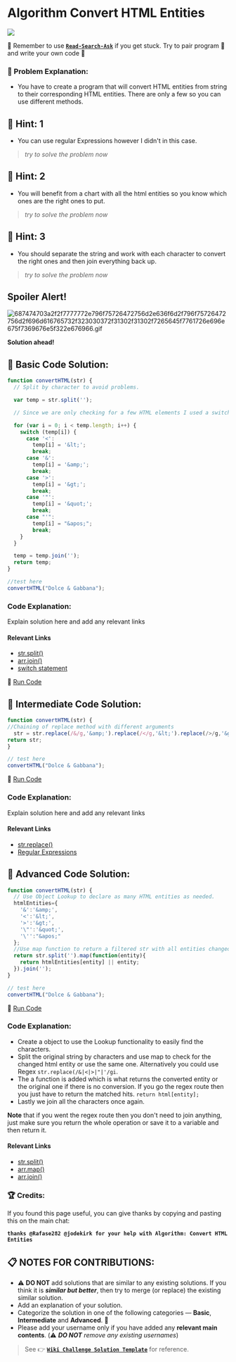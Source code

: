 # Algorithm Convert HTML Entities

![](https://i.imgur.com/g7sWL1I.jpg)

:triangular_flag_on_post: Remember to use [**`Read-Search-Ask`**](FreeCodeCamp-Get-Help) if you get stuck. Try to pair program :busts_in_silhouette: and write your own code :pencil:

### :checkered_flag: Problem Explanation:

- You have to create a program that will convert HTML entities from string to their corresponding HTML entities. There are only a few so you can use different methods.

## :speech_balloon: Hint: 1

- You can use regular Expressions however I didn't in this case.

> _try to solve the problem now_

## :speech_balloon: Hint: 2

- You will benefit from a chart with all the html entities so you know which ones are the right ones to put.

> _try to solve the problem now_


## :speech_balloon: Hint: 3

- You should separate the string and work with each character to convert the right ones and then join everything back up.

> _try to solve the problem now_

## Spoiler Alert!

![687474703a2f2f7777772e796f75726472756d2e636f6d2f796f75726472756d2f696d616765732f323030372f31302f31302f7265645f7761726e696e675f7369676e5f322e676966.gif](https://files.gitter.im/FreeCodeCamp/Wiki/nlOm/thumb/687474703a2f2f7777772e796f75726472756d2e636f6d2f796f75726472756d2f696d616765732f323030372f31302f31302f7265645f7761726e696e675f7369676e5f322e676966.gif)

**Solution ahead!**

## :beginner: Basic Code Solution:

```javascript
function convertHTML(str) {
  // Split by character to avoid problems.

  var temp = str.split('');

  // Since we are only checking for a few HTML elements I used a switch

  for (var i = 0; i < temp.length; i++) {
    switch (temp[i]) {
      case '<':
        temp[i] = '&lt;';
        break;
      case '&':
        temp[i] = '&amp;';
        break;
      case '>':
        temp[i] = '&gt;';
        break;
      case '"':
        temp[i] = '&quot;';
        break;
      case "'":
        temp[i] = "&apos;";
        break;
    }
  }

  temp = temp.join('');
  return temp;
}

//test here
convertHTML("Dolce & Gabbana");
```

### Code Explanation:

Explain solution here and add any relevant links

#### Relevant Links

- [str.split()](https://developer.mozilla.org/en-US/docs/Web/JavaScript/Reference/Global_Objects/String/split)
- [arr.join()](https://developer.mozilla.org/en/docs/Web/JavaScript/Reference/Global_Objects/Array/join)
- [switch statement](https://developer.mozilla.org/en/docs/Web/JavaScript/Reference/Statements/switch)

:rocket: [Run Code](https://repl.it/CLnP/0)

## :sunflower: Intermediate Code Solution:

```javascript
function convertHTML(str) {
//Chaining of replace method with different arguments
  str = str.replace(/&/g,'&amp;').replace(/</g,'&lt;').replace(/>/g,'&gt;').replace(/"/g,'&quot;').replace(/'/g,"&apos;");
return str;
}

// test here
convertHTML("Dolce & Gabbana");
```

:rocket: [Run Code](https://repl.it/CLnQ/0)

### Code Explanation:

Explain solution here and add any relevant links

#### Relevant Links

- [str.replace()](https://developer.mozilla.org/en-US/docs/Web/JavaScript/Reference/Global_Objects/String/replace)
- [Regular Expressions](https://developer.mozilla.org/en-US/docs/Web/JavaScript/Reference/Global_Objects/RegExp)

## :rotating_light: Advanced Code Solution:

```javascript
function convertHTML(str) {
  // Use Object Lookup to declare as many HTML entities as needed.
  htmlEntities={
    '&':'&amp;',
    '<':'&lt;',
    '>':'&gt;',
    '\"':'&quot;',
    '\'':"&apos;"
  };
  //Use map function to return a filtered str with all entities changed automatically.
  return str.split('').map(function(entity){
    return htmlEntities[entity] || entity;
  }).join('');
}

// test here
convertHTML("Dolce & Gabbana");
```

:rocket: [Run Code](https://repl.it/CLnR/0)

### Code Explanation:

- Create a object to use the Lookup functionality to easily find the characters.
- Split the original string by characters and use map to check for the changed html entity or use the same one. Alternatively you could use Regex `str.replace(/&|<|>|"|'/gi`.
- The a function is added which is what returns the converted entity or the original one if there is no conversion. If you go the regex route then you just have to return the matched hits. `return html[entity];`
- Lastly we join all the characters once again.

**Note** that if you went the regex route then you don't need to join anything, just make sure you return the whole operation or save it to a variable and then return it.

#### Relevant Links

- [str.split()](https://developer.mozilla.org/en-US/docs/Web/JavaScript/Reference/Global_Objects/String/split)
- [arr.map()](https://developer.mozilla.org/en-US/docs/Web/JavaScript/Reference/Global_Objects/Array/map)
- [arr.join()](https://developer.mozilla.org/en/docs/Web/JavaScript/Reference/Global_Objects/Array/join)

### :trophy: Credits:

If you found this page useful, you can give thanks by copying and pasting this on the main chat:

**`thanks @Rafase282 @jodekirk for your help with Algorithm: Convert HTML Entities`**

## :clipboard: NOTES FOR CONTRIBUTIONS:

- :warning: **DO NOT** add solutions that are similar to any existing solutions. If you think it is **_similar but better_**, then try to merge (or replace) the existing similar solution.
- Add an explanation of your solution.
- Categorize the solution in one of the following categories &mdash; **Basic**, **Intermediate** and **Advanced**. :traffic_light:
- Please add your username only if you have added any **relevant main contents**. (:warning: **_DO NOT_** _remove any existing usernames_)

> See :point_right: [**`Wiki Challenge Solution Template`**](Wiki-Template-Challenge-Solution) for reference.
